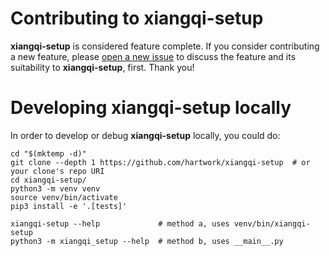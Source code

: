 # Contributing to xiangqi-setup

**xiangqi-setup** is considered feature complete.
If you consider contributing a new feature, please [open a new issue](https://github.com/hartwork/xiangqi-setup/issues/) to discuss the feature and its suitability to **xiangqi-setup**, first. Thank you!


# Developing xiangqi-setup locally

In order to develop or debug **xiangqi-setup** locally, you could do:

```console
cd "$(mktemp -d)"
git clone --depth 1 https://github.com/hartwork/xiangqi-setup  # or your clone's repo URI
cd xiangqi-setup/
python3 -m venv venv
source venv/bin/activate
pip3 install -e '.[tests]'

xiangqi-setup --help             # method a, uses venv/bin/xiangqi-setup
python3 -m xiangqi_setup --help  # method b, uses __main__.py
```
